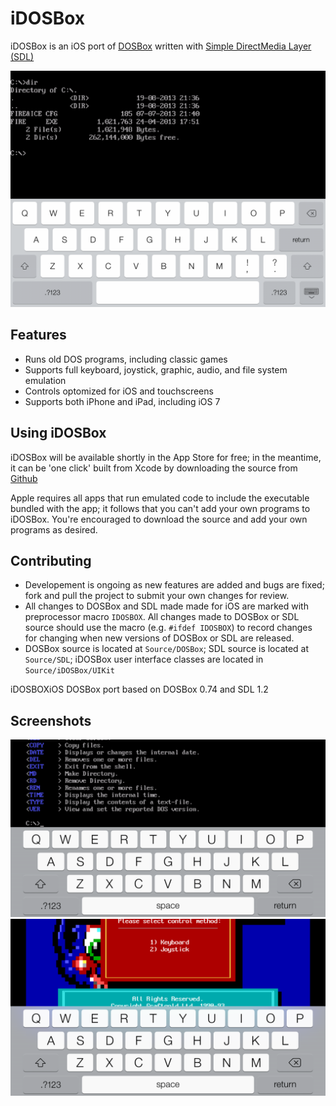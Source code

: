 iDOSBox
=======

iDOSBox is an iOS port of [DOSBox](http://www.dosbox.com/) written with [Simple DirectMedia Layer (SDL)](http://www.libsdl.org/)

![iDOSBox iPad screenshot](/Documentation/idosbox_ipad_keyboard.png)

Features
--------
* Runs old DOS programs, including classic games
* Supports full keyboard, joystick, graphic, audio, and file system emulation
* Controls optomized for iOS and touchscreens
* Supports both iPhone and iPad, including iOS 7

Using iDOSBox
-------------
iDOSBox will be available shortly in the App Store for free; in the meantime, it can be 'one click' built from Xcode by downloading the source from [Github](https://github.com/matthewvilim/iDOSBox)

Apple requires all apps that run emulated code to include the executable bundled with the app; it follows that you can't add your own programs to iDOSBox. You're encouraged to download the source and add your own programs as desired.

Contributing
------------
* Developement is ongoing as new features are added and bugs are fixed; fork and pull the project to submit your own changes for review.
* All changes to DOSBox and SDL made made for iOS are marked with preprocessor macro `IDOSBOX`. All changes made to DOSBox or SDL source should use the macro (e.g. `#ifdef IDOSBOX`) to record changes for changing when new versions of DOSBox or SDL are released.
* DOSBox source is located at `Source/DOSBox`; SDL source is located at `Source/SDL`; iDOSBox user interface classes are located in `Source/iDOSBox/UIKit`

iDOSBOXiOS DOSBox port based on DOSBox 0.74 and SDL 1.2

Screenshots
-----------
![iDOSBox iPhone screenshot](/Documentation/idosbox_iphone_keyboard.png)
![iPhone sample screenshot](/Documentation/idosbox_iphone_sample.png)
